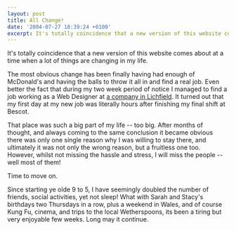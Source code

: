 ```yaml
---
layout: post
title: All Change!
date: '2004-07-27 18:39:24 +0100'
excerpt: It's totally coincidence that a new version of this website comes about at a time when a lot of things are changing in my life.
---
```

It's totally coincidence that a new version of this website comes about at a time when a lot of things are changing in my life.

The most obvious change has been finally having had enough of McDonald's and having the balls to throw it all in and find a real job. Even better the fact that during my two week period of notice I managed to find a job working as a Web Designer at [a company in Lichfield][1]. It turned out that my first day at my new job was literally hours after finishing my final shift at Bescot.

That place was such a big part of my life -- too big. After months of thought, and always coming to the same conclusion it became obvious there was only one single reason why I was willing to stay there, and ultimately it was not only the wrong reason, but a fruitless one too. However, whilst not missing the hassle and stress, I will miss the people -- well most of them!

Time to move on.

Since starting ye olde 9 to 5, I have seemingly doubled the number of friends, social activities, yet not sleep! What with Sarah and Stacy's birthdays two Thursdays in a row, plus a weekend in Wales, and of course Kung Fu, cinema, and trips to the local Wetherspoons, its been a tiring but very enjoyable few weeks. Long may it continue.

[1]: http://www.orangevision.co.uk